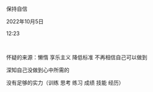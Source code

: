 保持自信

2022年10月5日

12:23

 

怀疑的来源：懒惰 享乐主义 降低标准 不再相信自己可以做到

深知自己没做到心中所需的

没有足够的实力（训练 思考 练习 成绩 技能 经历）
